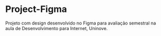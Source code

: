 # Project-Figma
Projeto com design desenvolvido no Figma para avaliação semestral na aula de Desenvolvimento para Internet, Uninove.
